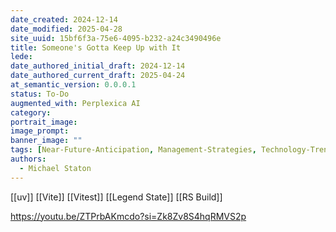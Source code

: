 ```yaml
---
date_created: 2024-12-14
date_modified: 2025-04-28
site_uuid: 15bf6f3a-75e6-4095-b232-a24c3490496e
title: Someone's Gotta Keep Up with It
lede: 
date_authored_initial_draft: 2024-12-14
date_authored_current_draft: 2025-04-24
at_semantic_version: 0.0.0.1
status: To-Do
augmented_with: Perplexica AI
category: 
portrait_image: 
image_prompt: 
banner_image: ""
tags: [Near-Future-Anticipation, Management-Strategies, Technology-Trends]
authors:
  - Michael Staton
---
```


[[uv]]
[[Vite]]
[[Vitest]]
[[Legend State]]
[[RS Build]]



https://youtu.be/ZTPrbAKmcdo?si=Zk8Zv8S4hqRMVS2p